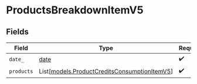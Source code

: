 # ProductsBreakdownItemV5


## Fields

| Field                                                                                        | Type                                                                                         | Required                                                                                     | Description                                                                                  |
| -------------------------------------------------------------------------------------------- | -------------------------------------------------------------------------------------------- | -------------------------------------------------------------------------------------------- | -------------------------------------------------------------------------------------------- |
| `date_`                                                                                      | [date](https://docs.python.org/3/library/datetime.html#date-objects)                         | :heavy_check_mark:                                                                           | N/A                                                                                          |
| `products`                                                                                   | List[[models.ProductCreditsConsumptionItemV5](../models/productcreditsconsumptionitemv5.md)] | :heavy_check_mark:                                                                           | N/A                                                                                          |